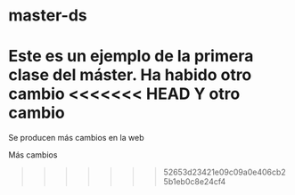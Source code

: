 # master-ds

Este es un ejemplo de la primera clase del máster.
Ha habido otro cambio
<<<<<<< HEAD
Y otro cambio
=======

Se producen más cambios en la web

Más cambios
>>>>>>> 52653d23421e09c09a0e406cb25b1eb0c8e24cf4
